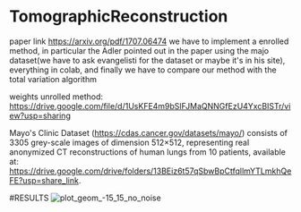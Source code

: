 # TomographicReconstruction
paper link https://arxiv.org/pdf/1707.06474
we have to implement a enrolled method, in particular the Adler pointed out in the paper using the majo dataset(we have to ask evangelisti for the dataset or maybe it's in his site), everything in colab, and finally we have to compare our method with the total variation algorithm

weights unrolled method: https://drive.google.com/file/d/1UsKFE4m9bSlFJMaQNNGfEzU4YxcBISTr/view?usp=sharing


Mayo's Clinic Dataset (https://cdas.cancer.gov/datasets/mayo/) consists of 3305 grey-scale images of dimension 512×512, representing real anonymized CT reconstructions of human lungs from 10 patients, available at: https://drive.google.com/drive/folders/13BEiz6t57qSbwBpCtfqllmYTLmkhQeFE?usp=share_link.

#RESULTS
![plot_geom_-15_15_no_noise]([percorso/relativo/o/URL/completo/all_immagine.png](https://github.com/GiuseppeSpathis/TomographicReconstruction/results/plots/plot_geom_-15_15_no_noise.png))
